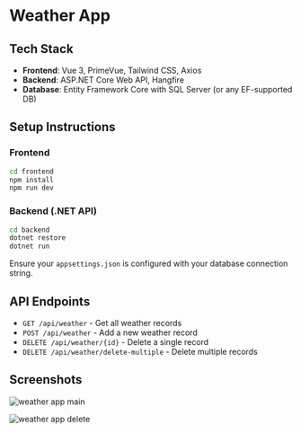 # Weather App

## Tech Stack

- **Frontend**: Vue 3, PrimeVue, Tailwind CSS, Axios  
- **Backend**: ASP.NET Core Web API, Hangfire
- **Database**: Entity Framework Core with SQL Server (or any EF-supported DB)

## Setup Instructions

### Frontend

```bash
cd frontend
npm install
npm run dev
```

### Backend (.NET API)

```bash
cd backend
dotnet restore
dotnet run
```

Ensure your `appsettings.json` is configured with your database connection string.

## API Endpoints

- `GET /api/weather` - Get all weather records
- `POST /api/weather` - Add a new weather record
- `DELETE /api/weather/{id}` - Delete a single record
- `DELETE /api/weather/delete-multiple` - Delete multiple records


## Screenshots
![weather app main](https://github.com/user-attachments/assets/74865f67-4c10-40cf-bf9a-c5b6ec1a333e)

![weather app delete](https://github.com/user-attachments/assets/8025ec8b-6c14-44e1-b0aa-0888b2a28d45)
